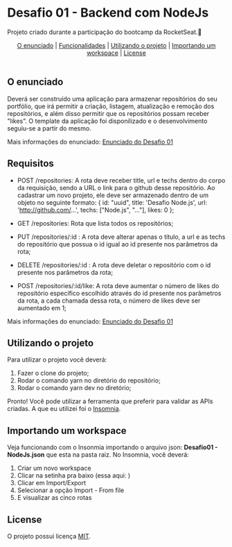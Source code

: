 # Desafio 01 - Backend com NodeJs
Projeto criado durante a participação do bootcamp da RocketSeat.🚀
</p>
<center> <a href="#enunciado">O enunciado</a> | <a href="#funcio">Funcionalidades</a> | <a href="#project">Utilizando o projeto</a> | <a href="#import">Importando um workspace</a> | <a href="#license">License</a> </center>
</br>


## <a id="enunciado">O enunciado</a>

Deverá ser construído uma aplicação para armazenar repositórios do seu portfólio, que irá permitir a criação, listagem, 
atualização e remoção dos repositórios, e além disso permitir que os repositórios possam receber "likes".
O template da aplicação foi disponilizado e o desenvolvimento seguiu-se a partir do mesmo.

Mais informações do enunciado: [Enunciado do Desafio 01](https://github.com/Rocketseat/bootcamp-gostack-desafios/tree/master/desafio-conceitos-nodejs)

## <a id="funcio">Requisitos</a>

* POST /repositories: A rota deve receber title, url e techs dentro do corpo da requisição, sendo a URL o link para o github desse repositório.
Ao cadastrar um novo projeto, ele deve ser armazenado dentro de um objeto no seguinte formato: 
{ id: "uuid", title: 'Desafio Node.js', url: 'http://github.com/...', techs: ["Node.js", "..."], likes: 0 }; 

* GET /repositories: Rota que lista todos os repositórios;

* PUT /repositories/:id : A rota deve alterar apenas o título, a url e as techs do repositório que possua o id igual ao id presente nos parâmetros da rota;

* DELETE /repositories/:id : A rota deve deletar o repositório com o id presente nos parâmetros da rota;

* POST /repositories/:id/like: A rota deve aumentar o número de likes do repositório específico escolhido através do id presente nos parâmetros da rota, a cada chamada dessa rota, o número de likes deve ser aumentado em 1;

Mais informações do enunciado: [Enunciado do Desafio 01](https://github.com/Rocketseat/bootcamp-gostack-desafios/tree/master/desafio-conceitos-nodejs)

## <a id="project">Utilizando o projeto</a>
Para utilizar o projeto você deverá:
1. Fazer o clone do projeto;
2. Rodar o comando yarn no diretório do repositório;
3. Rodar o comando yarn dev no diretório;

Pronto! Você pode utilizar a ferramenta que preferir para validar as APIs criadas.
A que eu utilizei foi o [Insomnia](https://insomnia.rest/).

## <a id="import">Importando um workspace</a>

Veja funcionando com o Insonmia importando o arquivo json: **Desafio01 - NodeJs.json** que esta na pasta raiz.
No Insomnia, você deverá: 
1. Criar um novo workspace 
2. Clicar na setinha pra baixo (essa aqui: ) 
3. Clicar em Import/Export
4. Selecionar a opção Import - From file
5. E visualizar as cinco rotas

## <a id="license">License</a>
O projeto possui licença [MIT](https://github.com/andreserudo/repositories_backend/blob/master/LICENSE).
